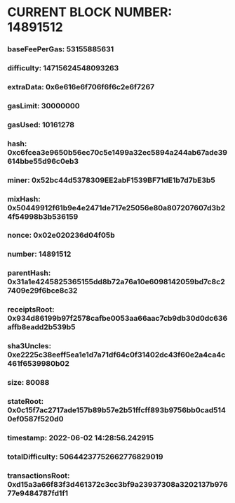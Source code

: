 # CURRENT BLOCK NUMBER: 14891512

### baseFeePerGas: 53155885631
### difficulty: 14715624548093263
### extraData: 0x6e616e6f706f6f6c2e6f7267
### gasLimit: 30000000
### gasUsed: 10161278
### hash: 0xc6fcea3e9650b56ec70c5e1499a32ec5894a244ab67ade39614bbe55d96c0eb3
### miner: 0x52bc44d5378309EE2abF1539BF71dE1b7d7bE3b5
### mixHash: 0x50449912f61b9e4e2471de717e25056e80a807207607d3b24f54998b3b536159
### nonce: 0x02e020236d04f05b
### number: 14891512
### parentHash: 0x31a1e4245825365155dd8b72a76a10e6098142059bd7c8c27409e29f6bce8c32
### receiptsRoot: 0x934d86199b97f2578cafbe0053aa66aac7cb9db30d0dc636affb8eadd2b539b5
### sha3Uncles: 0xe2225c38eeff5ea1e1d7a71df64c0f31402dc43f60e2a4ca4c461f6539980b02
### size: 80088
### stateRoot: 0x0c15f7ac2717ade157b89b57e2b51ffcff893b9756bb0cad5140ef0587f520d0
### timestamp: 2022-06-02 14:28:56.242915
### totalDifficulty: 50644237752662776829019
### transactionsRoot: 0xd15a3a66f83f3d461372c3cc3bf9a23937308a3202137b97677e9484787fd1f1
